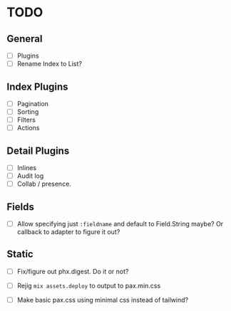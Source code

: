 # TODO

## General
- [ ] Plugins
- [ ] Rename Index to List?

## Index Plugins
- [ ] Pagination
- [ ] Sorting
- [ ] Filters
- [ ] Actions

## Detail Plugins
- [ ] Inlines
- [ ] Audit log
- [ ] Collab / presence.

## Fields
- [ ] Allow specifying just `:fieldname` and default to Field.String maybe? Or callback to adapter to figure it out?

## Static
- [ ] Fix/figure out phx.digest. Do it or not?
- [ ] Rejig `mix assets.deploy` to output to pax.min.css
- [ ] Make basic pax.css using minimal css instead of tailwind?

